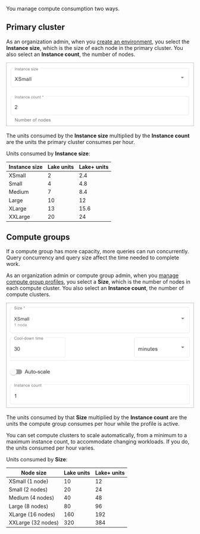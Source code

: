 
You manage compute consumption two ways.

## Primary cluster


As an organization admin, when you [create an environment](qiv1640281527006.md), you select the **Instance size**, which is the size of each node in the primary cluster. You also select an **Instance count**, the number of nodes.

![Primary cluster instance size and instance count](Images/gol1683658237199.png)

The units consumed by the **Instance size** multiplied by the **Instance count** are the units the primary cluster consumes per hour.

Units consumed by **Instance size**:

|Instance size|Lake units|Lake+ units|
|-------------|----------|-----------|
|XSmall|2|2.4|
|Small|4|4.8|
|Medium|7|8.4|
|Large|10|12|
|XLarge|13|15.6|
|XXLarge|20|24|


## Compute groups


If a compute group has more capacity, more queries can run concurrently. Query concurrency and query size affect the time needed to complete work.

As an organization admin or compute group admin, when you [manage compute group profiles](dvl1640281718303.md), you select a **Size**, which is the number of nodes in each compute cluster. You also select an **Instance count**, the number of compute clusters.

![Profile size and instance count](Images/ovj1683658044295.png)

The units consumed by that **Size** multiplied by the **Instance count** are the units the compute group consumes per hour while the profile is active.

You can set compute clusters to scale automatically, from a minimum to a maximum instance count, to accommodate changing workloads. If you do, the units consumed per hour varies.

Units consumed by **Size**:

|Node size|Lake units|Lake+ units|
|---------|----------|-----------|
|XSmall (1 node)|10|12|
|Small (2 nodes)|20|24|
|Medium (4 nodes)|40|48|
|Large (8 nodes)|80|96|
|XLarge (16 nodes)|160|192|
|XXLarge (32 nodes)|320|384|


